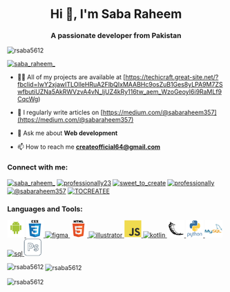 <h1 align="center">Hi 👋, I'm Saba Raheem</h1>
<h3 align="center">A passionate developer from Pakistan</h3>

<p align="left"> <img src="https://komarev.com/ghpvc/?username=rsaba5612&label=Profile%20views&color=0e75b6&style=flat" alt="rsaba5612" /> </p>

<p align="left"> <a href="https://twitter.com/sweat_to_create" target="blank"><img src="https://img.shields.io/twitter/follow/saba_raheem_?logo=twitter&style=for-the-badge" alt="saba_raheem_" /></a> </p>

- 👨‍💻 All of my projects are available at [https://techicraft.great-site.net/?fbclid=IwY2xjawITLOlleHRuA2FlbQIxMAABHc9osZuB1Ges8yLPA9M7ZSwfbutiUZNa5AkRWVzvA4vN_ljUZ4kRy116tw_aem_WzoGeoyI6i9RaMLf9CqcWg)

- 📝 I regularly write articles on [https://medium.com/@sabaraheem357](https://medium.com/@sabaraheem357)

- 💬 Ask me about **Web development**

- 📫 How to reach me **createofficial64@gmail.com**

<h3 align="left">Connect with me:</h3>
<p align="left">
<a href="https://twitter.com/sweat_to_create" target="blank"><img align="center" src="https://raw.githubusercontent.com/rahuldkjain/github-profile-readme-generator/master/src/images/icons/Social/twitter.svg" alt="saba_raheem_" height="30" width="40" /></a>
<a href="https://linkedin.com/in/professionally23" target="blank"><img align="center" src="https://raw.githubusercontent.com/rahuldkjain/github-profile-readme-generator/master/src/images/icons/Social/linked-in-alt.svg" alt="professionally23" height="30" width="40" /></a>
<a href="https://instagram.com/sweet_to_create" target="blank"><img align="center" src="https://raw.githubusercontent.com/rahuldkjain/github-profile-readme-generator/master/src/images/icons/Social/instagram.svg" alt="sweet_to_create" height="30" width="40" /></a>
<a href="https://www.behance.net/professionally" target="blank"><img align="center" src="https://raw.githubusercontent.com/rahuldkjain/github-profile-readme-generator/master/src/images/icons/Social/behance.svg" alt="professionally" height="30" width="40" /></a>
<a href="https://medium.com/@sabaraheem357" target="blank"><img align="center" src="https://raw.githubusercontent.com/rahuldkjain/github-profile-readme-generator/master/src/images/icons/Social/medium.svg" alt="@sabaraheem357" height="30" width="40" /></a>
<a href="https://www.facebook.com/TOCREATEE" target="blank"><img align="center" src="https://raw.githubusercontent.com/rahuldkjain/github-profile-readme-generator/master/src/images/icons/Social/facebook.svg)" alt="TOCREATEE" height="30" width="40" /></a>
</p>

<h3 align="left">Languages and Tools:</h3>
<p align="left"> <a href="https://developer.android.com" target="_blank" rel="noreferrer"> <img src="https://raw.githubusercontent.com/devicons/devicon/master/icons/android/android-original-wordmark.svg" alt="android" width="40" height="40"/> </a> <a href="https://www.w3schools.com/css/" target="_blank" rel="noreferrer"> <img src="https://raw.githubusercontent.com/devicons/devicon/master/icons/css3/css3-original-wordmark.svg" alt="css3" width="40" height="40"/> </a> <a href="https://www.figma.com/" target="_blank" rel="noreferrer"> <img src="https://www.vectorlogo.zone/logos/figma/figma-icon.svg" alt="figma" width="40" height="40"/> </a> <a href="https://www.w3.org/html/" target="_blank" rel="noreferrer"> <img src="https://raw.githubusercontent.com/devicons/devicon/master/icons/html5/html5-original-wordmark.svg" alt="html5" width="40" height="40"/> </a> <a href="https://www.adobe.com/in/products/illustrator.html" target="_blank" rel="noreferrer"> <img src="https://www.vectorlogo.zone/logos/adobe_illustrator/adobe_illustrator-icon.svg" alt="illustrator" width="40" height="40"/> </a> <a href="https://developer.mozilla.org/en-US/docs/Web/JavaScript" target="_blank" rel="noreferrer"> <img src="https://raw.githubusercontent.com/devicons/devicon/master/icons/javascript/javascript-original.svg" alt="javascript" width="40" height="40"/> </a> <a href="https://kotlinlang.org" target="_blank" rel="noreferrer"> <img src="https://www.vectorlogo.zone/logos/kotlinlang/kotlinlang-icon.svg" alt="kotlin" width="40" height="40"/> </a> <a href="https://flask.com/" target="_blank" rel="noreferrer"> <img src="https://raw.githubusercontent.com/devicons/devicon/master/icons/flask/flask-plain-wordmark.svg" alt="flask" width="40" height="40"/> </a> <a href="https://www.python.com/" target="_blank" rel="noreferrer"> <img src="https://raw.githubusercontent.com/devicons/devicon/master/icons/python/python-original-wordmark.svg" alt="python" width="40" height="40"/> </a> <a href="https://www.mysql.com/" target="_blank" rel="noreferrer"> <img src="https://raw.githubusercontent.com/devicons/devicon/master/icons/mysql/mysql-original-wordmark.svg" alt="mysql" width="40" height="40"/> </a> <a href="https://sql.org" target="_blank" rel="noreferrer"> <img src="https://raw.githubusercontent.com/devicons/devicon/master/icons/SQL/sql-original-wordmark.svg" alt="sql" width="40" height="40"/> </a> <a href="https://www.photoshop.com/en" target="_blank" rel="noreferrer"> <img src="https://raw.githubusercontent.com/devicons/devicon/master/icons/photoshop/photoshop-line.svg" alt="photoshop" width="40" height="40"/> </a> </p>

<p><img align="left" src="https://github-readme-stats.vercel.app/api/top-langs?username=rsaba5612&show_icons=true&locale=en&layout=compact" alt="rsaba5612" /></p>

<p>&nbsp;<img align="center" src="https://github-readme-stats.vercel.app/api?username=rsaba5612&show_icons=true&locale=en" alt="rsaba5612" /></p>

<p><img align="center" src="https://github-readme-streak-stats.herokuapp.com/?user=rsaba5612&" alt="rsaba5612" /></p>
